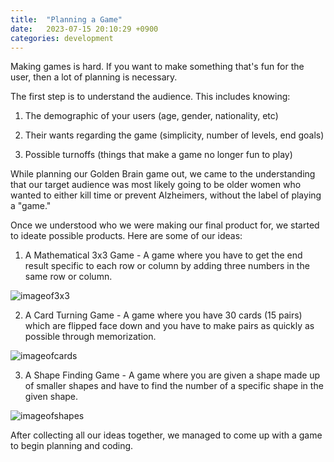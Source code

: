 ```yaml
---
title:  "Planning a Game"
date:   2023-07-15 20:10:29 +0900
categories: development
---
```


Making games is hard. If you want to make something that's fun for the user, then a lot of planning is necessary.

The first step is to understand the audience. This includes knowing:

1. The demographic of your users (age, gender, nationality, etc)

2. Their wants regarding the game (simplicity, number of levels, end goals)

3. Possible turnoffs (things that make a game no longer fun to play)

While planning our Golden Brain game out, we came to the understanding that our target audience was most likely going to be older women who wanted to either kill time or prevent Alzheimers, without the label of playing a "game."

Once we understood who we were making our final product for, we started to ideate possible products. Here are some of our ideas:

1) A Mathematical 3x3 Game - A game where you have to get the end result specific to each row or column by adding three numbers in the same row or column.

![imageof3x3](https://res.cloudinary.com/dw2lty0io/image/upload/v1689643192/3x3_o1insf.png)

2) A Card Turning Game - A game where you have 30 cards (15 pairs) which are flipped face down and you have to make pairs as quickly as possible through memorization.

![imageofcards](https://res.cloudinary.com/dw2lty0io/image/upload/v1689643192/cards_ajm2xq.png)

3) A Shape Finding Game - A game where you are given a shape made up of smaller shapes and have to find the number of a specific shape in the given shape.

![imageofshapes](https://res.cloudinary.com/dw2lty0io/image/upload/v1689643192/shapes_qrk4a5.png)

After collecting all our ideas together, we managed to come up with a game to begin planning and coding.
